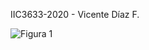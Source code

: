 IIC3633-2020 - Vicente Díaz F.

![Figura 1](vndiaz1-IIC3633-2020/Assets/BPR_Fig_2.png)






















